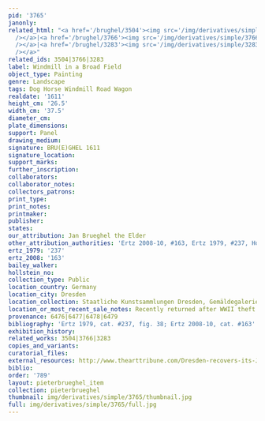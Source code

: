 ```yaml
---
pid: '3765'
janonly: 
related_html: "<a href='/brughel/3504'><img src='/img/derivatives/simple/3504/thumbnail.jpg'
  /></a>|<a href='/brughel/3766'><img src='/img/derivatives/simple/3766/thumbnail.jpg'
  /></a>|<a href='/brughel/3283'><img src='/img/derivatives/simple/3283/thumbnail.jpg'
  /></a>"
related_ids: 3504|3766|3283
label: Windmill in a Broad Field
object_type: Painting
genre: Landscape
tags: Dog Horse Windmill Road Wagon
realdate: '1611'
height_cm: '26.5'
width_cm: '37.5'
diameter_cm: 
plate_dimensions: 
support: Panel
drawing_medium: 
signature: BRU(E)GHEL 1611
signature_location: 
support_marks: 
further_inscription: 
collaborators: 
collaborator_notes: 
collectors_patrons: 
print_type: 
print_notes: 
printmaker: 
publisher: 
states: 
our_attribution: Jan Brueghel the Elder
other_attribution_authorities: 'Ertz 2008-10, #163, Ertz 1979, #237, Honig database'
ertz_1979: '237'
ertz_2008: '163'
bailey_walker: 
hollstein_no: 
collection_type: Public
location_country: Germany
location_city: Dresden
location_collection: Staatliche Kunstsammlungen Dresden, Gemäldegalerie Alte Meister
location_or_most_recent_sale_notes: Recently returned after WWII theft
provenance: 6476|6477|6478|6479
bibliography: 'Ertz 1979, cat. #237, fig. 38; Ertz 2008-10, cat. #163'
exhibition_history: 
related_works: 3504|3766|3283
copies_and_variants: 
curatorial_files: 
external_resources: http://www.thearttribune.com/Dresden-recovers-its-Jan-Brueghel.html
biblio: 
order: '789'
layout: pieterbrueghel_item
collection: pieterbrueghel
thumbnail: img/derivatives/simple/3765/thumbnail.jpg
full: img/derivatives/simple/3765/full.jpg
---
```

